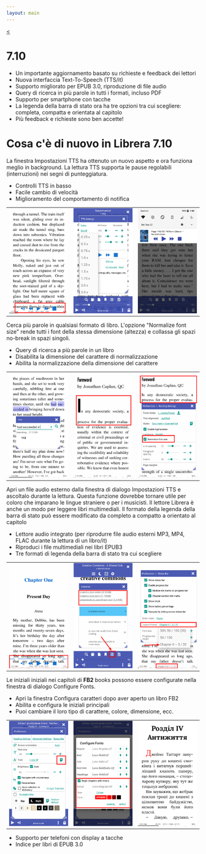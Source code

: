 ```yaml
---
layout: main
---
```

[<](/wiki/what-is-new/it)

# 7.10

* Un importante aggiornamento basato su richieste e feedback dei lettori
* Nuova interfaccia Text-To-Speech (TTS/it)
* Supporto migliorato per EPUB 3.0, riproduzione di file audio
* Query di ricerca in più parole in tutti i formati, incluso PDF
* Supporto per smartphone con tacche
* La legenda della barra di stato ora ha tre opzioni tra cui scegliere: completa, compatta e orientata al capitolo
* Più feedback e richieste sono ben accette!

# Cosa c&#39;è di nuovo in Librera 7.10

La finestra Impostazioni TTS ha ottenuto un nuovo aspetto e ora funziona meglio in background.
La lettura TTS supporta le pause regolabili (interruzioni) nei segni di punteggiatura.

* Controlli TTS in basso
* Facile cambio di velocità
* Miglioramento del comportamento di notifica

||||
|-|-|-|
|![](1.png)|![](2.png)|![](3.png)|

Cerca più parole in qualsiasi formato di libro.
L&#39;opzione &quot;Normalize font size&quot; rende tutti i font della stessa dimensione (altezza) e collassa gli spazi no-break in spazi singoli.

* Query di ricerca a più parole in un libro
* Disabilita la dimensione del carattere di normalizzazione
* Abilita la normalizzazione della dimensione del carattere

||||
|-|-|-|
|![](7.png)|![](8.png)|![](9.png)|

Apri un file audio esterno dalla finestra di dialogo Impostazioni TTS e ascoltalo durante la lettura.
Questa funzione dovrebbe tornare utile per coloro che imparano le lingue straniere o per i musicisti.
Il lettore Librera è anche un modo per leggere libri multimediali.
Il formato della legenda della barra di stato può essere modificato da completo a compatto a orientato al capitolo

* Lettore audio integrato (per riprodurre file audio esterni MP3, MP4, FLAC durante la lettura di un libro/it)
* Riproduci i file multimediali nei libri EPUB3
* Tre formati di legenda della barra di stato tra cui scegliere

||||
|-|-|-|
|![](10.png)|![](11.png)|![](12.png)|

Le iniziali iniziali nei capitoli di __FB2__ books possono essere configurate nella finestra di dialogo Configure Fonts.

* Apri la finestra Configura caratteri dopo aver aperto un libro FB2
* Abilita e configura le iniziali principali
* Puoi cambiare il loro tipo di carattere, colore, dimensione, ecc.

||||
|-|-|-|
|![](6.png)|![](4.png)|![](5.png)|

* Supporto per telefoni con display a tacche
* Indice per libri di EPUB 3.0
